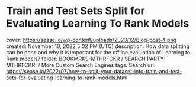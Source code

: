 # Train and Test Sets Split for Evaluating Learning To Rank Models

cover: https://sease.io/wp-content/uploads/2023/12/Blog-post-4.png
created: November 10, 2022 5:02 PM (UTC)
description: How data splitting can be done and why it is important for the offline evaluation of Learning to Rank models?
folder: BOOKMRKS-MTHRFCKR / SEARCH PARTY MTHRFCKR! / More Custom Search Engines
tags: Search
url: https://sease.io/2022/07/how-to-split-your-dataset-into-train-and-test-sets-for-evaluating-learning-to-rank-models.html
